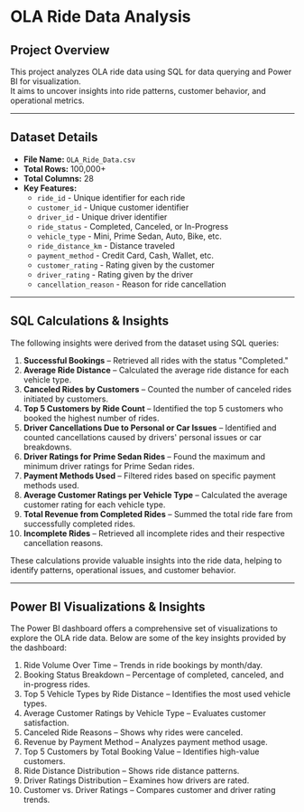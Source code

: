 # OLA Ride Data Analysis

## Project Overview
This project analyzes OLA ride data using SQL for data querying and Power BI for visualization.  
It aims to uncover insights into ride patterns, customer behavior, and operational metrics.

---

## Dataset Details
- **File Name:** `OLA_Ride_Data.csv`
- **Total Rows:** 100,000+
- **Total Columns:** 28
- **Key Features:**
  - `ride_id` - Unique identifier for each ride
  - `customer_id` - Unique customer identifier
  - `driver_id` - Unique driver identifier
  - `ride_status` - Completed, Canceled, or In-Progress
  - `vehicle_type` - Mini, Prime Sedan, Auto, Bike, etc.
  - `ride_distance_km` - Distance traveled
  - `payment_method` - Credit Card, Cash, Wallet, etc.
  - `customer_rating` - Rating given by the customer
  - `driver_rating` - Rating given by the driver
  - `cancellation_reason` - Reason for ride cancellation

---

## SQL Calculations & Insights
The following insights were derived from the dataset using SQL queries:

1. **Successful Bookings** – Retrieved all rides with the status "Completed."
2. **Average Ride Distance** – Calculated the average ride distance for each vehicle type.
3. **Canceled Rides by Customers** – Counted the number of canceled rides initiated by customers.
4. **Top 5 Customers by Ride Count** – Identified the top 5 customers who booked the highest number of rides.
5. **Driver Cancellations Due to Personal or Car Issues** – Identified and counted cancellations caused by drivers' personal issues or car breakdowns.
6. **Driver Ratings for Prime Sedan Rides** – Found the maximum and minimum driver ratings for Prime Sedan rides.
7. **Payment Methods Used** – Filtered rides based on specific payment methods used.
8. **Average Customer Ratings per Vehicle Type** – Calculated the average customer rating for each vehicle type.
9. **Total Revenue from Completed Rides** – Summed the total ride fare from successfully completed rides.
10. **Incomplete Rides** – Retrieved all incomplete rides and their respective cancellation reasons.

These calculations provide valuable insights into the ride data, helping to identify patterns, operational issues, and customer behavior.

---

## Power BI Visualizations & Insights
The Power BI dashboard offers a comprehensive set of visualizations to explore the OLA ride data. Below are some of the key insights provided by the dashboard:

1. Ride Volume Over Time – Trends in ride bookings by month/day.
2. Booking Status Breakdown – Percentage of completed, canceled, and in-progress rides.
3. Top 5 Vehicle Types by Ride Distance – Identifies the most used vehicle types.
4. Average Customer Ratings by Vehicle Type – Evaluates customer satisfaction.
5. Canceled Ride Reasons – Shows why rides were canceled.
6. Revenue by Payment Method – Analyzes payment method usage.
7. Top 5 Customers by Total Booking Value – Identifies high-value customers.
8. Ride Distance Distribution – Shows ride distance patterns.
9. Driver Ratings Distribution – Examines how drivers are rated.
10. Customer vs. Driver Ratings – Compares customer and driver rating trends.
